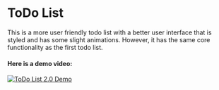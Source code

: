 # ToDo List
This is a more user friendly todo list with a better user interface that is styled and has some slight animations. However, it has the same core functionality as the first todo list.

#### Here is a demo video:

[![ToDo List 2.0 Demo](https://img.youtube.com/vi/bm60F8zb9z4/hqdefault.jpg)](https://www.youtube.com/watch?v=bm60F8zb9z4)
